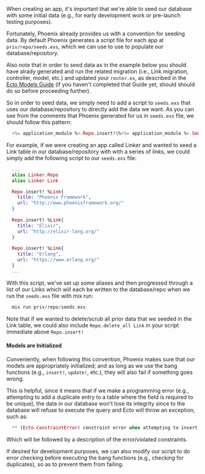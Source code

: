 When creating an app, it's important that we're able to seed our database with some initial data (e.g., for early development work or pre-launch testing purposes).

Fortunately, Phoenix already provides us with a convention for seeding data. By default Phoenix generates a script file for each app at `priv/repo/seeds.exs`, which we can use to use to populate our database/repository.

Also note that in order to seed data as in the example below you should have alrady generated and run the related migration (i.e., Link migration, controller, model, etc.) and updated your `router.ex`, as described in the [Ecto Models Guide](http://www.phoenixframework.org/docs/ecto-models) (if you haven't completed that Guide yet, should should do so before proceeding further).

So in order to seed data, we simply need to add a script to `seeds.exs` that uses our database/repository to directly add the data we want. As you can see from the comments that Phoenix generated for us in `seeds.exs` file, we should follow this pattern:

```elixir
  <%= application_module %>.Repo.insert!(%<%= application_module %>.SomeModel{})
```
For example, if we were creating an app called Linker and wanted to seed a Link table in our database/repository with with a series of links, we could simply add the following script to our `seeds.exs` file:

```elixir
  ...
  alias Linker.Repo
  alias Linker.Link

  Repo.insert! %Link{
    title: "Phoenix Framework",
    url: "http://www.phoenixframework.org/"
  }
  
  Repo.insert! %Link{
    title: "Elixir",
    url: "http://elixir-lang.org/"
  }
  
  Repo.insert! %Link{
    title: "Erlang",
    url: "https://www.erlang.org/"
  }
  ...
```
With this script, we've set up some aliases and then progressed through a list of our Links which will each be written to the database/repo when we run the `seeds.exs` file with mix run:

```elixir
  mix run priv/repo/seeds.exs
```
Note that if we wanted to delete/scrub all prior data that we seeded in the Link table, we could also include `Repo.delete_all Link` in your script immediate above `Repo.insert!` 

#### Models are Initialized

Conveniently, when following this convention, Phoenix makes sure that our models are appropriately initialized; and as long as we use the bang functions (e.g.,  `insert!`, `update!`, etc.), they will also fail if something goes wrong.

This is helpful, since it means that if we make a programming error (e.g., attempting to add a duplicate entry to a table where the field is required to be unique), the data in our database won’t lose its integrity since to the database will refuse to execute the query and Ecto will throw an exception, such as:

```elixir
  ** (Ecto.ConstraintError) constraint error when attempting to insert model:
```
Which will be followed by a description of the error/violated constraints.

If desired for development purposes, we can also modify our script to do error checking before executing the bang functions (e.g., checking for duplicates), so as to prevent them from failing.